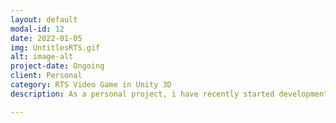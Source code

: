 ```yaml
---
layout: default
modal-id: 12
date: 2022-01-05
img: UntitlesRTS.gif
alt: image-alt
project-date: Ongoing
client: Personal
category: RTS Video Game in Unity 3D
description: As a personal project, i have recently started development of a 3D RTS game, the basis of which has been completed now. The main challenges i face with this  is designing the Managers and Controllers to be able to scale appropriatly for a RTS.

---
```

